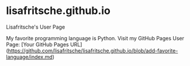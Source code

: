 # lisafritsche.github.io

Lisafritsche's User Page

My favorite programming language is Python.
Visit my GitHub Pages User Page: [Your GitHub Pages URL] (https://github.com/lisafritsche/lisafritsche.github.io/blob/add-favorite-language/index.md)